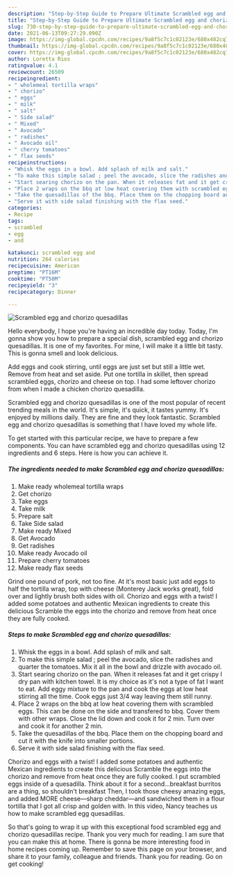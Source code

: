 ```yaml
---
description: "Step-by-Step Guide to Prepare Ultimate Scrambled egg and chorizo quesadillas"
title: "Step-by-Step Guide to Prepare Ultimate Scrambled egg and chorizo quesadillas"
slug: 730-step-by-step-guide-to-prepare-ultimate-scrambled-egg-and-chorizo-quesadillas
date: 2021-06-13T09:27:29.090Z
image: https://img-global.cpcdn.com/recipes/9a8f5c7c1c02123e/680x482cq70/scrambled-egg-and-chorizo-quesadillas-recipe-main-photo.jpg
thumbnail: https://img-global.cpcdn.com/recipes/9a8f5c7c1c02123e/680x482cq70/scrambled-egg-and-chorizo-quesadillas-recipe-main-photo.jpg
cover: https://img-global.cpcdn.com/recipes/9a8f5c7c1c02123e/680x482cq70/scrambled-egg-and-chorizo-quesadillas-recipe-main-photo.jpg
author: Loretta Rios
ratingvalue: 4.1
reviewcount: 26509
recipeingredient:
- " wholemeal tortilla wraps"
- " chorizo"
- " eggs"
- " milk"
- " salt"
- " Side salad"
- " Mixed"
- " Avocado"
- " radishes"
- " Avocado oil"
- " cherry tomatoes"
- " flax seeds"
recipeinstructions:
- "Whisk the eggs in a bowl. Add splash of milk and salt."
- "To make this simple salad ; peel the avocado, slice the radishes and quarter the tomatoes. Mix it all in the bowl and drizzle with avocado oil."
- "Start searing chorizo on the pan. When it releases fat and it get crispy I dry pan with kitchen towel. It is my choice as it&#39;s not a type of fat I want to eat. Add eggy mixture to the pan and cook the eggs at low heat stirring all the time. Cook eggs just 3/4 way leaving them still runny."
- "Place 2 wraps on the bbq at low heat covering them with scrambled eggs. This can be done on the side and transfered to bbq. Cover them with other wraps. Close the lid down and cook it for 2 min. Turn over and cook it for another 2 min."
- "Take the quesadillas of the bbq. Place them on the chopping board and cut it with the knife into smaller portions."
- "Serve it with side salad finishing with the flax seed."
categories:
- Recipe
tags:
- scrambled
- egg
- and

katakunci: scrambled egg and 
nutrition: 264 calories
recipecuisine: American
preptime: "PT16M"
cooktime: "PT50M"
recipeyield: "3"
recipecategory: Dinner

---
```



![Scrambled egg and chorizo quesadillas](https://img-global.cpcdn.com/recipes/9a8f5c7c1c02123e/680x482cq70/scrambled-egg-and-chorizo-quesadillas-recipe-main-photo.jpg)

Hello everybody, I hope you're having an incredible day today. Today, I'm gonna show you how to prepare a special dish, scrambled egg and chorizo quesadillas. It is one of my favorites. For mine, I will make it a little bit tasty. This is gonna smell and look delicious.

Add eggs and cook stirring, until eggs are just set but still a little wet. Remove from heat and set aside. Put one tortilla in skillet, then spread scrambled eggs, chorizo and cheese on top. I had some leftover chorizo from when I made a chicken chorizo quesadilla.

Scrambled egg and chorizo quesadillas is one of the most popular of recent trending meals in the world. It's simple, it's quick, it tastes yummy. It's enjoyed by millions daily. They are fine and they look fantastic. Scrambled egg and chorizo quesadillas is something that I have loved my whole life.


To get started with this particular recipe, we have to prepare a few components. You can have scrambled egg and chorizo quesadillas using 12 ingredients and 6 steps. Here is how you can achieve it.

<!--inarticleads1-->

##### The ingredients needed to make Scrambled egg and chorizo quesadillas:

1. Make ready  wholemeal tortilla wraps
1. Get  chorizo
1. Take  eggs
1. Take  milk
1. Prepare  salt
1. Take  Side salad
1. Make ready  Mixed
1. Get  Avocado
1. Get  radishes
1. Make ready  Avocado oil
1. Prepare  cherry tomatoes
1. Make ready  flax seeds


Grind one pound of pork, not too fine. At it&#39;s most basic just add eggs to half the tortilla wrap, top with cheese (Monterey Jack works great), fold over and lightly brush both sides with oil. Chorizo and eggs with a twist! I added some potatoes and authentic Mexican ingredients to create this delicious Scramble the eggs into the chorizo and remove from heat once they are fully cooked. 

<!--inarticleads2-->

##### Steps to make Scrambled egg and chorizo quesadillas:

1. Whisk the eggs in a bowl. Add splash of milk and salt.
1. To make this simple salad ; peel the avocado, slice the radishes and quarter the tomatoes. Mix it all in the bowl and drizzle with avocado oil.
1. Start searing chorizo on the pan. When it releases fat and it get crispy I dry pan with kitchen towel. It is my choice as it&#39;s not a type of fat I want to eat. Add eggy mixture to the pan and cook the eggs at low heat stirring all the time. Cook eggs just 3/4 way leaving them still runny.
1. Place 2 wraps on the bbq at low heat covering them with scrambled eggs. This can be done on the side and transfered to bbq. Cover them with other wraps. Close the lid down and cook it for 2 min. Turn over and cook it for another 2 min.
1. Take the quesadillas of the bbq. Place them on the chopping board and cut it with the knife into smaller portions.
1. Serve it with side salad finishing with the flax seed.


Chorizo and eggs with a twist! I added some potatoes and authentic Mexican ingredients to create this delicious Scramble the eggs into the chorizo and remove from heat once they are fully cooked. I put scrambled eggs inside of a quesadilla. Think about it for a second…breakfast burritos are a thing, so shouldn&#39;t breakfast Then, I took those cheesy amazing eggs, and added MORE cheese—sharp cheddar—and sandwiched them in a flour tortilla that I got all crisp and golden with. In this video, Nancy teaches us how to make scrambled egg quesadillas. 

So that's going to wrap it up with this exceptional food scrambled egg and chorizo quesadillas recipe. Thank you very much for reading. I am sure that you can make this at home. There is gonna be more interesting food in home recipes coming up. Remember to save this page on your browser, and share it to your family, colleague and friends. Thank you for reading. Go on get cooking!
